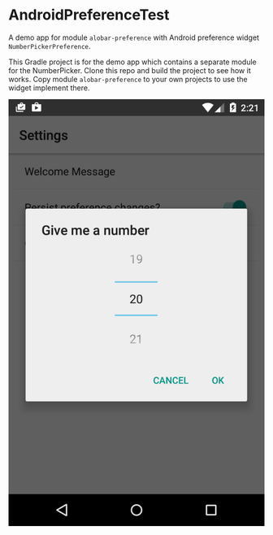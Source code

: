# AndroidPreferenceTest

A demo app for module `alobar-preference` with Android preference widget `NumberPickerPreference`.

This Gradle project is for the demo app which contains a separate module for the NumberPicker. Clone this repo and build the project to see how it works. Copy module `alobar-preference` to your own projects to use the widget implement there.

![NumberPickerPreference dialog](assets/dialog.png)
